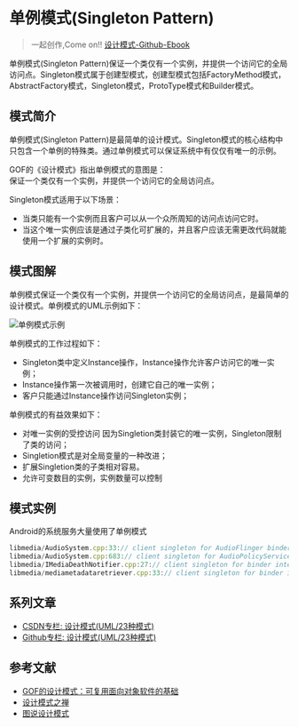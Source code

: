 # 单例模式(Singleton Pattern)

> 一起创作,Come on!! [设计模式-Github-Ebook](https://github.com/media-tm/MTDesignPattern)

单例模式(Singleton Pattern)保证一个类仅有一个实例，并提供一个访问它的全局访问点。Singleton模式属于创建型模式，创建型模式包括FactoryMethod模式，AbstractFactory模式，Singleton模式，ProtoType模式和Builder模式。

## 模式简介

单例模式(Singleton Pattern)是最简单的设计模式。Singleton模式的核心结构中只包含一个单例的特殊类。通过单例模式可以保证系统中有仅仅有唯一的示例。

GOF的《设计模式》指出单例模式的意图是：  
保证一个类仅有一个实例，并提供一个访问它的全局访问点。

Singleton模式适用于以下场景：

- 当类只能有一个实例而且客户可以从一个众所周知的访问点访问它时。
- 当这个唯一实例应该是通过子类化可扩展的，并且客户应该无需更改代码就能使用一个扩展的实例时。

## 模式图解

单例模式保证一个类仅有一个实例，并提供一个访问它的全局访问点，是最简单的设计模式。单例模式的UML示例如下：

![单例模式示例](../images/creational_singleton.jpg)

单例模式的工作过程如下：

- Singleton类中定义Instance操作，Instance操作允许客户访问它的唯一实例；
- Instance操作第一次被调用时，创建它自己的唯一实例；
- 客户只能通过Instance操作访问Singleton实例；

单例模式的有益效果如下：

- 对唯一实例的受控访问 因为Singletion类封装它的唯一实例，Singleton限制了类的访问；
- Singletion模式是对全局变量的一种改进；
- 扩展Singletion类的子类相对容易。
- 允许可变数目的实例，实例数量可以控制

## 模式实例

Android的系统服务大量使用了单例模式

``` javascript
libmedia/AudioSystem.cpp:33:// client singleton for AudioFlinger binder interface
libmedia/AudioSystem.cpp:683:// client singleton for AudioPolicyService binder interface
libmedia/IMediaDeathNotifier.cpp:27:// client singleton for binder interface to services
libmedia/mediametadataretriever.cpp:33:// client singleton for binder interface to service
```

## 系列文章

- [CSDN专栏: 设计模式(UML/23种模式)](https://blog.csdn.net/column/details/27399.html)
- [Github专栏: 设计模式(UML/23种模式)](https://github.com/media-tm/MTDesignPattern)

## 参考文献

- [GOF的设计模式：可复用面向对象软件的基础](http://item.jd.com/10057319.html)
- [设计模式之禅](http://item.jd.com/11414555.html)
- [图说设计模式](https://github.com/me115/design_patterns)
